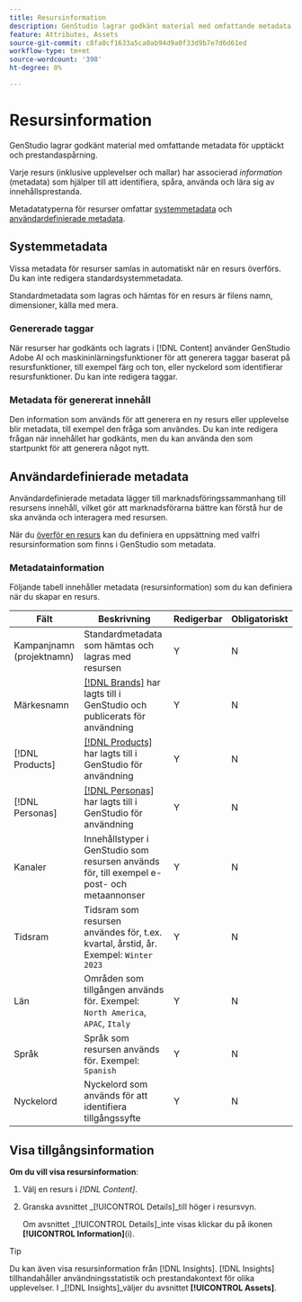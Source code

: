 ```yaml
---
title: Resursinformation
description: GenStudio lagrar godkänt material med omfattande metadata för sökbarhet och prestandaspårning.
feature: Attributes, Assets
source-git-commit: c8fa0cf1633a5ca0ab94d9a0f33d9b7e7d6d61ed
workflow-type: tm+mt
source-wordcount: '398'
ht-degree: 0%

---
```



# Resursinformation

GenStudio lagrar godkänt material med omfattande metadata för upptäckt och prestandaspårning.

Varje resurs (inklusive upplevelser och mallar) har associerad _information_ (metadata) som hjälper till att identifiera, spåra, använda och lära sig av innehållsprestanda.

Metadatatyperna för resurser omfattar [systemmetadata](#system-metadata) och [användardefinierade metadata](#user-defined-metadata).

## Systemmetadata

Vissa metadata för resurser samlas in automatiskt när en resurs överförs. Du kan inte redigera standardsystemmetadata.

Standardmetadata som lagras och hämtas för en resurs är filens namn, dimensioner, källa med mera.

### Genererade taggar

När resurser har godkänts och lagrats i [!DNL Content] använder GenStudio Adobe AI och maskininlärningsfunktioner för att generera taggar baserat på resursfunktioner, till exempel färg och ton, eller nyckelord som identifierar resursfunktioner. Du kan inte redigera taggar.

### Metadata för genererat innehåll

Den information som används för att generera en ny resurs eller upplevelse blir metadata, till exempel den fråga som användes. Du kan inte redigera frågan när innehållet har godkänts, men du kan använda den som startpunkt för att generera något nytt.

## Användardefinierade metadata

Användardefinierade metadata lägger till marknadsföringssammanhang till resursens innehåll, vilket gör att marknadsförarna bättre kan förstå hur de ska använda och interagera med resursen.

När du [överför en resurs](/help/user-guide/content/manage-assets.md#add-assets) kan du definiera en uppsättning med valfri resursinformation som finns i GenStudio som metadata.

### Metadatainformation

Följande tabell innehåller metadata (resursinformation) som du kan definiera när du skapar en resurs.

| Fält | Beskrivning | Redigerbar | Obligatoriskt |
| ------------- | ----------- | -------- | -------- |
| Kampanjnamn (projektnamn) | Standardmetadata som hämtas och lagras med resursen | Y | N |
| Märkesnamn | [[!DNL Brands]](/help/user-guide/guidelines/brands.md) har lagts till i GenStudio och publicerats för användning | Y | N |
| [!DNL Products] | [[!DNL Products]](/help/user-guide/guidelines/products.md) har lagts till i GenStudio för användning | Y | N |
| [!DNL Personas] | [[!DNL Personas]](/help/user-guide/guidelines/personas.md) har lagts till i GenStudio för användning | Y | N |
| Kanaler | Innehållstyper i GenStudio som resursen används för, till exempel e-post- och metaannonser | Y | N |
| Tidsram | Tidsram som resursen användes för, t.ex. kvartal, årstid, år. Exempel: `Winter 2023` | Y | N |
| Län | Områden som tillgången används för. Exempel: `North America`, `APAC`, `Italy` | Y | N |
| Språk | Språk som resursen används för. Exempel: `Spanish` | Y | N |
| Nyckelord | Nyckelord som används för att identifiera tillgångssyfte | Y | N |

## Visa tillgångsinformation

**Om du vill visa resursinformation**:

1. Välj en resurs i _[!DNL Content]_.

1. Granska avsnittet _[!UICONTROL Details]_till höger i resursvyn.

   Om avsnittet _[!UICONTROL Details]_inte visas klickar du på ikonen **[!UICONTROL Information]**(i).

>[!TIP]
>
>Du kan även visa resursinformation från [!DNL Insights]. [!DNL Insights] tillhandahåller användningsstatistik och prestandakontext för olika upplevelser. I _[!DNL Insights]_väljer du avsnittet **[!UICONTROL Assets]**.

<!-- ## History

Expand the _[!UICONTROL History]_ section to view a timeline of approvals and activity.

list other activity, show screenshot?
-->
